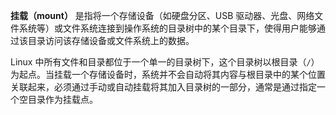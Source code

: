 **挂载（mount）** 是指将一个存储设备（如硬盘分区、USB 驱动器、光盘、网络文件系统等）或文件系统连接到操作系统的目录树中的某个目录下，使得用户能够通过该目录访问该存储设备或文件系统上的数据。

Linux 中所有文件和目录都位于一个单一的目录树下，这个目录树以根目录（`/`）为起点。当挂载一个存储设备时，系统并不会自动将其内容与根目录中的某个位置关联起来，必须通过手动或自动挂载将其加入目录树的一部分，通常是通过指定一个空目录作为挂载点。